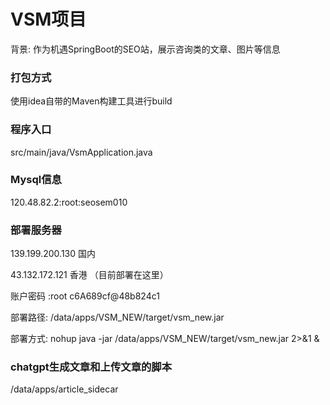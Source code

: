 # VSM项目
背景: 作为机遇SpringBoot的SEO站，展示咨询类的文章、图片等信息

### 打包方式
使用idea自带的Maven构建工具进行build

### 程序入口
src/main/java/VsmApplication.java

### Mysql信息
120.48.82.2:root:seosem010


### 部署服务器
139.199.200.130 国内

43.132.172.121  香港 （目前部署在这里）

账户密码 :root  c6A689cf@48b824c1

部署路径: /data/apps/VSM_NEW/target/vsm_new.jar

部署方式: nohup java -jar /data/apps/VSM_NEW/target/vsm_new.jar 2>&1 &

### chatgpt生成文章和上传文章的脚本
/data/apps/article_sidecar